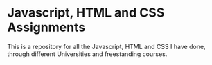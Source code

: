 # Javascript, HTML and CSS Assignments
This is a repository for all the Javascript, HTML and CSS I have done, through different Universities and freestanding courses.
